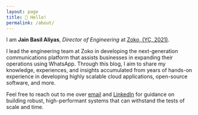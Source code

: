 ```yaml
---
layout: page
title: 👋 Hello! 
permalink: /about/
---
```


I am **Jain Basil Aliyas**, _Director of Engineering_ at [Zoko, (YC, 2021)](https://zoko.io). 

I lead the engineering team at Zoko in developing the next-generation communications platform that assists businesses in expanding their operations using WhatsApp. Through this blog, I aim to share my knowledge, experiences, and insights accumulated from years of hands-on experience in developing highly scalable cloud applications, open-source software, and more.

Feel free to reach out to me over [email](mailto:jainbasil+blog@gmail.com) and [LinkedIn](https://www.linkedin.com/in/jainbasil) for guidance on building robust, high-performant systems that can withstand the tests of scale and time.